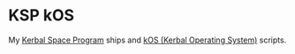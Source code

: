 # KSP kOS #

My [Kerbal Space Program](https://www.kerbalspaceprogram.com/) ships and [kOS (Kerbal Operating System)](https://ksp-kos.github.io/KOS_DOC/) scripts.
